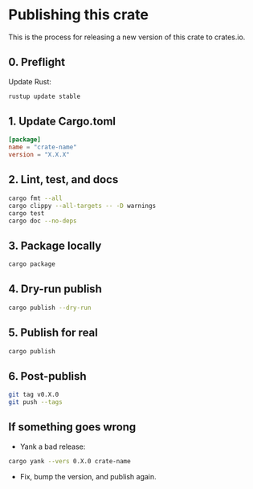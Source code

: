 # Publishing this crate

This is the process for releasing a new version of this crate to crates.io.

## 0. Preflight

Update Rust:

```bash
rustup update stable
```

## 1. Update Cargo.toml

```toml
[package]
name = "crate-name"
version = "X.X.X"
```

## 2. Lint, test, and docs

```bash
cargo fmt --all
cargo clippy --all-targets -- -D warnings
cargo test
cargo doc --no-deps
```

## 3. Package locally

```bash
cargo package
```

## 4. Dry-run publish

```bash
cargo publish --dry-run
```

## 5. Publish for real

```bash
cargo publish
```

## 6. Post-publish

```bash
git tag v0.X.0
git push --tags
```

## If something goes wrong

- Yank a bad release:

```bash
cargo yank --vers 0.X.0 crate-name
```

- Fix, bump the version, and publish again.

